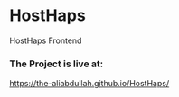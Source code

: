 # HostHaps
HostHaps Frontend






### The Project is live at:
<https://the-aliabdullah.github.io/HostHaps/>

